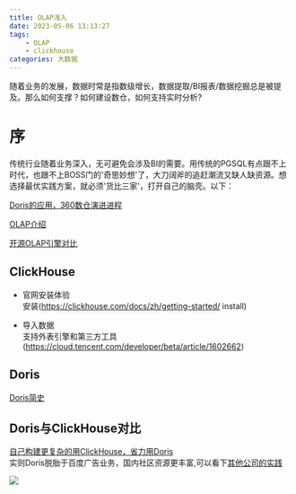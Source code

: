 ```yaml
---
title: OLAP浅入
date: 2023-05-06 13:13:27
tags:
    - OLAP
    - clickhouse
categories: 大数据
---
```

随着业务的发展，数据时常是指数级增长，数据提取/BI报表/数据挖掘总是被提及。那么如何支撑？如何建设数仓，如何支持实时分析?

<!--more-->

# 序
传统行业随着业务深入，无可避免会涉及BI的需要。用传统的PGSQL有点跟不上时代，也跟不上BOSS门的'奇思妙想'了，大刀阔斧的追赶潮流又缺人缺资源。想选择最优实践方案，就必须'货比三家'，打开自己的脑壳。以下：  

[Doris的应用，360数仓演进进程](https://mp.weixin.qq.com/s/2oeEcqgLEbbPZHnp0kAElQ)


[OLAP介绍](https://zhuanlan.zhihu.com/p/448265353)

  
[开源OLAP引擎对比](https://segmentfault.com/a/1190000040428093)


## ClickHouse

- 官网安装体验  
安装(https://clickhouse.com/docs/zh/getting-started/
install)

- 导入数据  
支持外表引擎和第三方工具(https://cloud.tencent.com/developer/beta/article/1602662)


## Doris
[Doris简史](https://zhuanlan.zhihu.com/p/387050823)


## Doris与ClickHouse对比
[自己构建更复杂的用ClickHouse，省力用Doris](https://zhuanlan.zhihu.com/p/421469439)  
实则Doris脱胎于百度广告业务，国内社区资源更丰富,可以看下[其他公司的实践](https://doris.apache.org/zh-CN/blog/)  

![](https://cdn-tencent.selectdb.com/zh-CN/assets/images/page_3-zh-bb25c0ea2faa03912dea231b8b207d3e.png)

